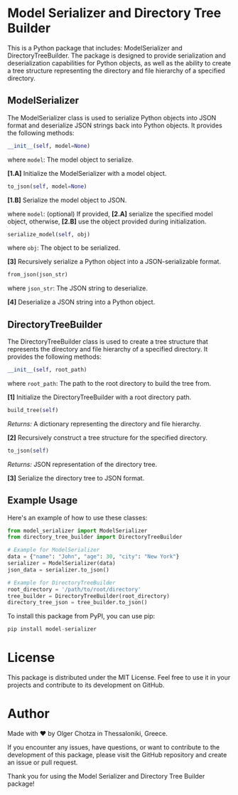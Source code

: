 # Model Serializer and Directory Tree Builder

This is a Python package that includes: ModelSerializer and DirectoryTreeBuilder. The package is designed to provide serialization and deserialization capabilities for Python objects, as well as the ability to create a tree structure representing the directory and file hierarchy of a specified directory.

## ModelSerializer

The ModelSerializer class is used to serialize Python objects into JSON format and deserialize JSON strings back into Python objects. It provides the following methods:

```python
__init__(self, model=None)
```
where `model`: The model object to serialize.

**[1.A]** Initialize the ModelSerializer with a model object.

```python
to_json(self, model=None)
```

**[1.B]** Serialize the model object to JSON.

where `model`: (optional) If provided, **[2.A]** serialize the specified model object, otherwise, **[2.B]** use the object provided during initialization.

```python
serialize_model(self, obj)
```
where `obj`: The object to be serialized.

**[3]** Recursively serialize a Python object into a JSON-serializable format.

```python
from_json(json_str)
```
where `json_str`: The JSON string to deserialize.

**[4]** Deserialize a JSON string into a Python object.

## DirectoryTreeBuilder

The DirectoryTreeBuilder class is used to create a tree structure that represents the directory and file hierarchy of a specified directory. It provides the following methods:

```python
__init__(self, root_path)
```
where `root_path`: The path to the root directory to build the tree from.

**[1]** Initialize the DirectoryTreeBuilder with a root directory path.

```python
build_tree(self)
```
_Returns:_ A dictionary representing the directory and file hierarchy.

**[2]** Recursively construct a tree structure for the specified directory.

```python
to_json(self)
```
_Returns:_ JSON representation of the directory tree.

**[3]** Serialize the directory tree to JSON format.

## Example Usage

Here's an example of how to use these classes:

```python
from model_serializer import ModelSerializer
from directory_tree_builder import DirectoryTreeBuilder

# Example for ModelSerializer
data = {"name": "John", "age": 30, "city": "New York"}
serializer = ModelSerializer(data)
json_data = serializer.to_json()

# Example for DirectoryTreeBuilder
root_directory = '/path/to/root/directory'
tree_builder = DirectoryTreeBuilder(root_directory)
directory_tree_json = tree_builder.to_json()
```

To install this package from PyPI, you can use pip:

```python
pip install model-serializer
```


# License

This package is distributed under the MIT License. Feel free to use it in your projects and contribute to its development on GitHub.

# Author

Made with ❤️ by Olger Chotza in Thessaloniki, Greece.

If you encounter any issues, have questions, or want to contribute to the development of this package, please visit the GitHub repository and create an issue or pull request.

Thank you for using the Model Serializer and Directory Tree Builder package!